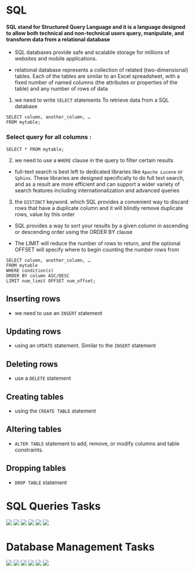# SQL
#### SQL stand for Structured Query Language and it is a language designed to allow both technical and non-technical users query, manipulate, and transform data from a relational database

* SQL databases provide safe and scalable storage for millions of websites and mobile applications.

* relational database represents a collection of related (two-dimensional) tables. Each of the tables are similar to an Excel spreadsheet, with a fixed number of named columns (the attributes or properties of the table) and any number of rows of data

1. we need to write ``` SELECT ``` statements To retrieve data from a SQL database
```
SELECT column, another_column, …
FROM mytable;
```
### Select query for all columns :

```
SELECT * FROM mytable;
```
2. we need to use a ``WHERE`` clause in the query to filter certain results
* full-text search is best left to dedicated libraries like `` Apache Lucene `` or `` Sphinx ``. These libraries are designed specifically to do full text search, and as a result are more efficient and can support a wider variety of search features including internationalization and advanced queries
3. the ``DISTINCT`` keyword. which SQL provides a convenient way to discard rows that have a duplicate column and it will blindly remove duplicate rows, value by this order
* SQL provides a way to sort your results by a given column in ascending or descending order using the ORDER BY clause

* The LIMIT will reduce the number of rows to return, and the optional OFFSET will specify where to begin counting the number rows from
```
SELECT column, another_column, …
FROM mytable
WHERE condition(s)
ORDER BY column ASC/DESC
LIMIT num_limit OFFSET num_offset;
```

## Inserting rows
* we need to use an ``INSERT`` statement
## Updating rows
* using an ``UPDATE`` statement. Similar to the ``INSERT`` statement
## Deleting rows
* use a ``DELETE`` statement
## Creating tables
* using the ``CREATE TABLE`` statement
## Altering tables
* ``ALTER TABLE`` statement to add, remove, or modify columns and table constraints.

## Dropping tables
* ``DROP TABLE`` statement

# SQL Queries Tasks
![](../SQL/asset/1.png)
![](../SQL/asset/2.png)
![](../SQL/asset/3.png)
![](../SQL/asset/4.png)
![](../SQL/asset/5.png)
![](../SQL/asset/6.png)
# Database Management Tasks
![](../SQL/asset/13.png)
![](../SQL/asset/14.png)
![](../SQL/asset/15.png)
![](../SQL/asset/16.png)
![](../SQL/asset/17.png)
![](../SQL/asset/18.png)

